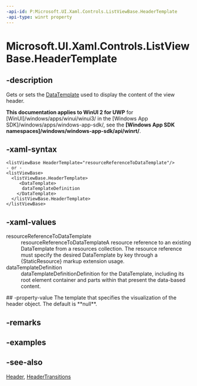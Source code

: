 ```yaml
---
-api-id: P:Microsoft.UI.Xaml.Controls.ListViewBase.HeaderTemplate
-api-type: winrt property
---
```


<!-- Property syntax
public Windows.UI.Xaml.DataTemplate HeaderTemplate { get;  set; }
-->

# Microsoft.UI.Xaml.Controls.ListViewBase.HeaderTemplate

## -description
Gets or sets the [DataTemplate](../microsoft.ui.xaml/datatemplate.md) used to display the content of the view header.

**This documentation applies to WinUI 2 for UWP** for [WinUI]/windows/apps/winui/winui3/ in the [Windows App SDK]/windows/apps/windows-app-sdk/, see the **[Windows App SDK namespaces]/windows/windows-app-sdk/api/winrt/**.

## -xaml-syntax
```xaml
<listViewBase HeaderTemplate="resourceReferenceToDataTemplate"/>
- or -
<listViewBase>
  <listViewBase.HeaderTemplate>
     <DataTemplate>
      dataTemplateDefinition
    </DataTemplate>
  </listViewBase.HeaderTemplate>
</listViewBase>
```


## -xaml-values
<dl><dt>resourceReferenceToDataTemplate</dt><dd>resourceReferenceToDataTemplateA resource reference to an existing DataTemplate from a resources collection. The resource reference must specify the desired DataTemplate by key through a {StaticResource} markup extension usage.</dd>
<dt>dataTemplateDefinition</dt><dd>dataTemplateDefinitionDefinition for the DataTemplate, including its root element container and parts within that present the data-based content.</dd>
</dl>
## -property-value
The template that specifies the visualization of the header object. The default is **null**.

## -remarks

## -examples

## -see-also
[Header](listviewbase_header.md), [HeaderTransitions](listviewbase_headertransitions.md)
